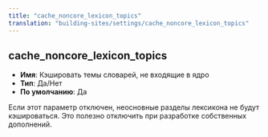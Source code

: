 ```yaml
---
title: "cache_noncore_lexicon_topics"
translation: "building-sites/settings/cache_noncore_lexicon_topics"
---
```


## cache_noncore_lexicon_topics

-   **Имя**: Кэшировать темы словарей, не входящие в ядро
-   **Тип**: Да/Нет
-   **По умолчанию**: Да

Если этот параметр отключен, неосновные разделы лексикона не будут кэшироваться. Это полезно отключить при разработке собственных дополнений.
